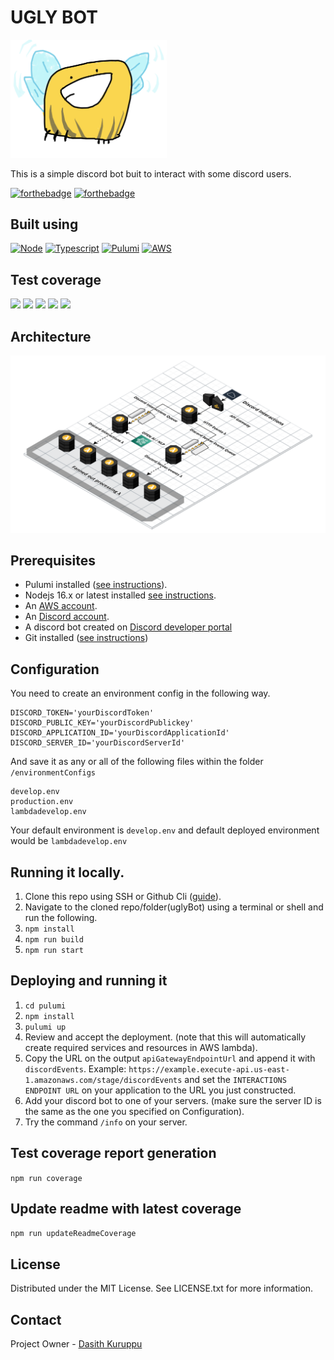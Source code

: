 # UGLY BOT

<img alt="uglyBee" src="./readmeResources/images/uglyBot.png" width="250px">

This is a simple discord bot buit to interact with some discord users.

[![forthebadge](https://forthebadge.com/images/badges/contains-technical-debt.svg)](https://forthebadge.com) [![forthebadge](https://forthebadge.com/images/badges/it-works-why.svg)](https://forthebadge.com)

## Built using

[![Node][node.js]][node-url]
[![Typescript][typescript]][typescript-url]
[![Pulumi][pulumi]][pulumi-url]
[![AWS][aws]][pulumi-url]

## Test coverage

![](https://img.shields.io/badge/Coverage-86%25-83A603.svg?style=for-the-badge&logo=tsnode&logoColor=white&color=blue&label=Total&prefix=$coverage$) ![](https://img.shields.io/badge/Coverage-79%25-5A7302.svg?style=for-the-badge&logo=codereview&logoColor=white&color=blue&label=Statements&prefix=$statements$) ![](https://img.shields.io/badge/Coverage-94%25-83A603.svg?style=for-the-badge&logo=diagramsdotnet&logoColor=white&color=blue&label=Branches&prefix=$branches$) ![](https://img.shields.io/badge/Coverage-92%25-83A603.svg?style=for-the-badge&logo=awslambda&logoColor=white&color=blue&label=Functions&prefix=$functions$) ![](https://img.shields.io/badge/Coverage-79%25-5A7302.svg?style=for-the-badge&logo=codefactor&logoColor=white&color=blue&label=Lines&prefix=$lines$)

## Architecture

![Architecture](./readmeResources/images/UglyBotArchitectureWhiteBgv1.png)

## Prerequisites

- Pulumi installed ([see instructions](https://www.pulumi.com/docs/get-started/aws/begin/)).
- Nodejs 16.x or latest installed [see instructions](https://nodejs.org/en/download/).
- An [AWS account](https://aws.amazon.com/).
- An [Discord account](https://discord.com/).
- A discord bot created on [Discord developer portal](https://discord.com/developers/applications)
- Git installed ([see instructions](https://github.com/git-guides/install-git))


## Configuration

You need to create an environment config in the following way.

```
DISCORD_TOKEN='yourDiscordToken'
DISCORD_PUBLIC_KEY='yourDiscordPublickey'
DISCORD_APPLICATION_ID='yourDiscordApplicationId'
DISCORD_SERVER_ID='yourDiscordServerId'
```

And save it as any or all of the following files within the folder `/environmentConfigs`

```
develop.env
production.env
lambdadevelop.env
```

Your default environment is `develop.env` and default deployed environment would be `lambdadevelop.env`

## Running it locally.

1. Clone this repo using SSH or Github Cli ([guide](https://docs.github.com/en/repositories/creating-and-managing-repositories/cloning-a-repository)).
2. Navigate to the cloned repo/folder(uglyBot) using a terminal or shell and run the following.
3. `npm install`
4. `npm run build`
5. `npm run start`

## Deploying and running it

1.  `cd pulumi`
2.  `npm install`
3.  `pulumi up`
4.  Review and accept the deployment. (note that this will automatically create required services and resources in AWS lambda).
5.  Copy the URL on the output `apiGatewayEndpointUrl` and append it with `discordEvents`. Example: `https://example.execute-api.us-east-1.amazonaws.com/stage/discordEvents` and set the `INTERACTIONS ENDPOINT URL` on your application to the URL you just constructed.
6.  Add your discord bot to one of your servers. (make sure the server ID is the same as the one you specified on Configuration).
7.  Try the command `/info` on your server.

## Test coverage report generation

`npm run coverage`

## Update readme with latest coverage

`npm run updateReadmeCoverage`

## License

Distributed under the MIT License. See LICENSE.txt for more information.

## Contact

Project Owner - [Dasith Kuruppu](https://github.com/DasithKuruppu)

[node.js]: https://img.shields.io/badge/Nodejs-000000?style=for-the-badge&logo=node.js&logoColor=white
[node-url]: https://nodejs.org/
[pulumi]: https://img.shields.io/badge/Pulumi-000000?style=for-the-badge&logo=pulumi&logoColor=white
[pulumi-url]: https://www.pulumi.com/
[aws]: https://img.shields.io/badge/AWS-000000?style=for-the-badge&logo=amazonaws&logoColor=#232F3E
[aws-url]: https://aws.amazon.com/
[typescript]: https://img.shields.io/badge/Typescript-000000?style=for-the-badge&logo=typescript&logoColor=white
[typescript-url]: https://typescript.org/
